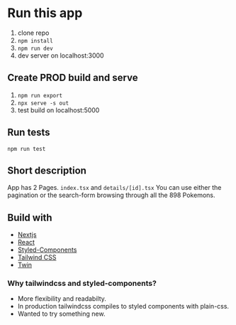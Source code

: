 # Run this app

1. clone repo
2. `npm install`
3. `npm run dev`
4. dev server on localhost:3000

## Create PROD build and serve

1. `npm run export`
2. `npx serve -s out`
3. test build on localhost:5000

## Run tests

`npm run test`

## Short description

App has 2 Pages.
`index.tsx` and `details/[id].tsx`
You can use either the pagination or the search-form browsing through all the 898 Pokemons.

## Build with

- [Nextjs](https://nextjs.org/)
- [React](https://reactjs.org/)
- [Styled-Components](https://styled-components.com/)
- [Tailwind CSS](https://tailwindcss.com/)
- [Twin](https://github.com/ben-rogerson/twin.macro)

### Why tailwindcss and styled-components?

- More flexibility and readabilty.
- In production tailwindcss compiles to styled components with plain-css.
- Wanted to try something new.